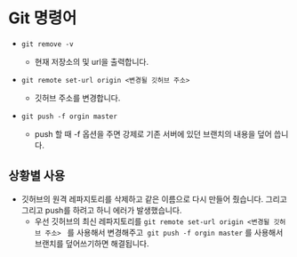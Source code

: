 # Git 명령어

- `git remove -v`
  - 현재 저장소의 및 url을 출력합니다.
- `git remote set-url origin <변경될 깃허브 주소> `
  - 깃허브 주소를 변경합니다.

- `git push -f orgin master`
  - push 할 때 -f 옵션을 주면 강제로 기존 서버에 있던 브랜치의 내용을 덮어 씁니다.



## 상황별 사용

- 깃허브의 원격 레파지토리를 삭제하고 같은 이름으로 다시 만들어 줬습니다. 그리고 그리고 push를 하려고 하니 에러가 발생했습니다.
  - 우선 깃허브의 최신 레파지토리를  `git remote set-url origin <변경될 깃허브 주소> ` 를 사용해서 변경해주고` git push -f orgin master` 를 사용해서 브랜치를 덮어쓰기하면 해결됩니다.

